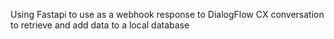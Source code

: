 Using Fastapi to use as a webhook response to DialogFlow CX conversation to retrieve and add data to a local database
